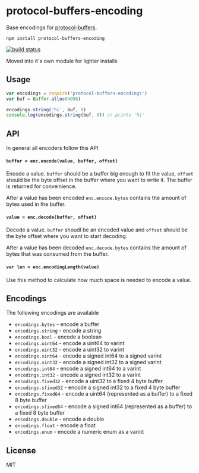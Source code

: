 # protocol-buffers-encoding

Base encodings for [protocol-buffers](https://github.com/mafintosh/protocol-buffers).

```
npm install protocol-buffers-encoding
```

[![build status](https://travis-ci.org/mafintosh/protocol-buffers-encodings.svg?branch=master)](https://travis-ci.org/mafintosh/protocol-buffers-encodings)

Moved into it's own module for lighter installs

## Usage

``` js
var encodings = require('protocol-buffers-encodings')
var buf = Buffer.alloc(4096)

encodings.string('hi', buf, 0)
console.log(encodings.string(buf, 0)) // prints 'hi'
```

## API

In general all encoders follow this API

#### `buffer = enc.encode(value, buffer, offset)`

Encode a value. `buffer` should be a buffer big enough to fit the value, `offset` should be the byte offset in the buffer where you want to write it.
The buffer is returned for conveinience.

After a value has been encoded `enc.encode.bytes` contains the amount of bytes used in the buffer.

#### `value = enc.decode(buffer, offset)`

Decode a value. `buffer` shoudl be an encoded value and `offset` should be the byte offset where you want to start decoding.

After a value has been decoded `enc.decode.bytes` contains the amount of bytes that was consumed from the buffer.

#### `var len = enc.encodingLength(value)`

Use this method to calculate how much space is needed to encode a value.

## Encodings

The following encodings are available

* `encodings.bytes` - encode a buffer
* `encodings.string` - encode a string
* `encodings.bool` - encode a boolean
* `encodings.uint64` - encode a uint64 to varint
* `encodings.uint32` - encode a uint32 to varint
* `encodings.sint64` - encode a signed int64 to a signed varint
* `encodings.sint32` - encode a signed int32 to a signed varint
* `encodings.int64` - encode a signed int64 to a varint
* `encodings.int32` - encode a signed int32 to a varint
* `encodings.fixed32` - encode a uint32 to a fixed 4 byte buffer
* `encodings.sfixed32` - encode a signed int32 to a fixed 4 byte buffer
* `encodings.fixed64` - encode a uint64 (represented as a buffer) to a fixed 8 byte buffer
* `encodings.sfixed64` - encode a signed int64 (represented as a buffer) to a fixed 8 byte buffer
* `encodings.double` - encode a double
* `encodings.float` - encode a float
* `encodings.enum` - encode a numeric enum as a varint

## License

MIT
